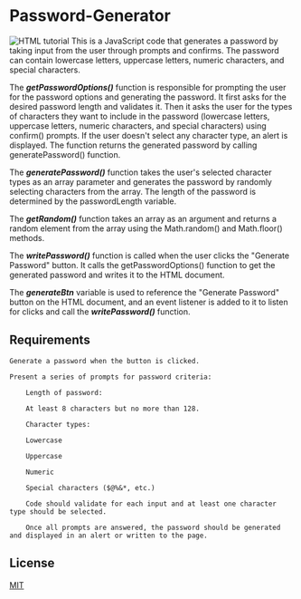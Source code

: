 # Password-Generator
<img src="assets/" alt="HTML tutorial">
This is a JavaScript code that generates a password by taking input from the user through prompts and confirms. The password can contain lowercase letters, uppercase letters, numeric characters, and special characters.

The <i><b>getPasswordOptions()</i></b> function is responsible for prompting the user for the password options and generating the password. It first asks for the desired password length and validates it. Then it asks the user for the types of characters they want to include in the password (lowercase letters, uppercase letters, numeric characters, and special characters) using confirm() prompts. If the user doesn't select any character type, an alert is displayed. The function returns the generated password by calling generatePassword() function.

The <i><b>generatePassword()</i></b> function takes the user's selected character types as an array parameter and generates the password by randomly selecting characters from the array. The length of the password is determined by the passwordLength variable.

The <i><b>getRandom()</i></b> function takes an array as an argument and returns a random element from the array using the Math.random() and Math.floor() methods.

The <i><b>writePassword()</i></b> function is called when the user clicks the "Generate Password" button. It calls the getPasswordOptions() function to get the generated password and writes it to the HTML document.

The <i><b>generateBtn</i></b> variable is used to reference the "Generate Password" button on the HTML document, and an event listener is added to it to listen for clicks and call the <i><b>writePassword()</i></b> function.


## Requirements

    Generate a password when the button is clicked.

    Present a series of prompts for password criteria:

        Length of password:

        At least 8 characters but no more than 128.

        Character types:

        Lowercase

        Uppercase

        Numeric

        Special characters ($@%&*, etc.)

        Code should validate for each input and at least one character type should be selected.

        Once all prompts are answered, the password should be generated and displayed in an alert or written to the page.

## License

<a href="https://choosealicense.com/licenses/mit/">MIT</a>
